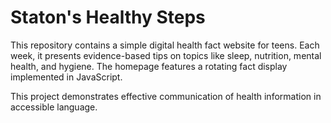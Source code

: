 # Staton's Healthy Steps

This repository contains a simple digital health fact website for teens. Each week, it presents evidence-based tips on topics like sleep, nutrition, mental health, and hygiene. The homepage features a rotating fact display implemented in JavaScript.

This project demonstrates effective communication of health information in accessible language.
